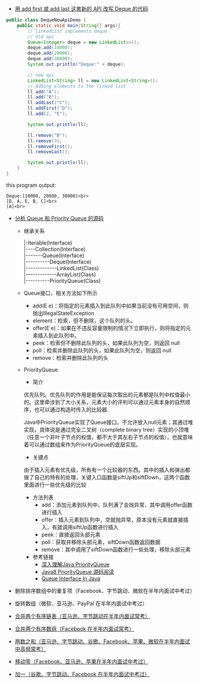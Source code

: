 - [用 add first 或 add last 这套新的 API 改写 Deque 的代码](https://github.com/xiaoboji/algorithm024/blob/main/Week_01/homework)
```java
public class DequeNewApiDemo {
    public static void main(String[] args){
        // linkedList implements deque
        // Old api
        Queue<Integer> deque = new LinkedList<>();
        deque.add(10000);
        deque.add(20000);
        deque.add(30000);
        System.out.println("Deque:" + deque);

        // new api
        LinkedList<String> ll = new LinkedList<String>();
        // Adding elements to the linked list
        ll.add("A");
        ll.add("B");
        ll.addLast("C");
        ll.addFirst("D");
        ll.add(2, "E");

        System.out.println(ll);

        ll.remove("B");
        ll.remove(3);
        ll.removeFirst();
        ll.removeLast();

        System.out.println(ll);
    }
}
```
this program output:
```
Deque:[10000, 20000, 30000]<br>
[D, A, E, B, C]<br>
[A]<br>
```
- [分析 Queue 和 Priority Queue 的源码](https://github.com/xiaoboji/algorithm024/blob/main/Week_01/homework)
    * 继承关系
   
        |-Iterable(Interface)<br>
        |----Collection(Interface)<br>
        |-------Queue(Interface)<br>
        |----------Deque(Interface)<br>
        |-------------LinkedList(Class)<br>
        |-------------ArrayList(Class)<br>
        |----------PriorityQueue(Class)<br>
        
    * Queue接口，相关方法如下所示
        + add(E e)：将指定的元素插入到此队列中如果当前没有可用空间，则抛出IllegalStateException
        + element：检索，但不删除，这个队列的头。
        + offer(E e)：如果在不违反容量限制的情况下立即执行，则将指定的元素插入到此队列中。
        + peek：检索但不删除此队列的头，如果此队列为空，则返回 null
        + poll：检索并删除此队列的头，如果此队列为空，则返回 null
        + remove：检索并删除此队列的头
    
    * PriorityQueue
        + 简介
        
        优先队列。优先队列的作用是能保证每次取出的元素都是队列中权值最小的。这里牵涉到了大小关系，元素大小的评判可以通过元素本身的自然顺序，也可以通过构造时传入的比较器.
        
        Java中PriorityQueue实现了Queue接口，不允许放入null元素；其通过堆实现，具体说是通过完全二叉树（complete binary tree）实现的小顶堆（任意一个非叶子节点的权值，都不大于其左右子节点的权值），也就意味着可以通过数组来作为PriorityQueue的底层实现。
        
        + 关键点
        
        由于插入元素有优先级，所有有一个比较器的东西。其中的插入和弹出都做了自己的特有的处理，关键入口函数是siftUp和siftDown，这两个函数里面进行一些优先级的比较
        
        + 方法列表
            + add：添加元素到队列中，队列满了会抛异常，其中调用offer函数进行插入
            + offer：插入元素到队列中，空就抛异常，原本没有元素就直接插入，有就调用siftUp函数进行插入
            + peek：直接返回头部元素
            + poll：获取并移除头部元素，siftDown函数返回数据
            + remove：其中调用了siftDown函数进行一些处理，移除头部元素
        + 参考链接
            + [深入理解Java PriorityQueue](https://www.cnblogs.com/CarpenterLee/p/5488070.html)  
            + [Java8 PriorityQueue 源码阅读](https://blog.csdn.net/codejas/article/details/85144502)  
            + [Queue Interface In Java](https://www.geeksforgeeks.org/queue-interface-java/)
        
- 删除排序数组中的重复项（Facebook、字节跳动、微软在半年内面试中考过）
- 旋转数组（微软、亚马逊、PayPal 在半年内面试中考过）
- [合并两个有序链表（亚马逊、字节跳动在半年内面试常考）](https://github.com/xiaoboji/algorithm024/blob/main/Week_01/homework)
- [合并两个有序数组（Facebook 在半年内面试常考）](https://github.com/xiaoboji/algorithm024/blob/main/Week_01/homework)
- [两数之和（亚马逊、字节跳动、谷歌、Facebook、苹果、微软在半年内面试中高频常考）](https://github.com/xiaoboji/algorithm024/blob/main/Week_01/homework)
- [移动零（Facebook、亚马逊、苹果在半年内面试中考过）](https://github.com/xiaoboji/algorithm024/blob/main/Week_01/homework)
- [加一（谷歌、字节跳动、Facebook 在半年内面试中考过）](https://github.com/xiaoboji/algorithm024/blob/main/Week_01/homework)
